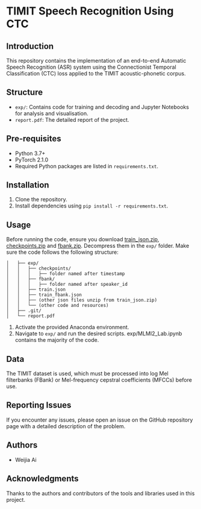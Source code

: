 # TIMIT Speech Recognition Using CTC

## Introduction
This repository contains the implementation of an end-to-end Automatic Speech Recognition (ASR) system using the Connectionist Temporal Classification (CTC) loss applied to the TIMIT acoustic-phonetic corpus.

## Structure
- `exp/`: Contains code for training and decoding and Jupyter Notebooks for analysis and visualisation.
- `report.pdf`: The detailed report of the project.

## Pre-requisites
- Python 3.7+
- PyTorch 2.1.0
- Required Python packages are listed in `requirements.txt`.

## Installation
1. Clone the repository.
2. Install dependencies using `pip install -r requirements.txt`.

## Usage
Before running the code, ensure you download [train_json.zip](https://drive.google.com/file/d/1a-c48PQIbUO8BSRVzKnOmgSe5-yzx9xU/view?usp=drive_link), [checkpoints.zip](https://drive.google.com/file/d/1M74cCdRV3V7o1kIzdxTGDctlCpt5G-5C/view?usp=drive_link) and [fbank.zip](https://drive.google.com/file/d/1M74cCdRV3V7o1kIzdxTGDctlCpt5G-5C/view?usp=drive_link). Decompress them in the `exp/` folder. Make sure the code follows the following structure:
```├── project/
│   ├── exp/
│   │   ├── checkpoints/
│   │   │   ├── folder named after timestamp
│   │   ├── fbank/
│   │   │   ├── folder named after speaker_id
│   │   ├── train.json
│   │   ├── train_fbank.json
│   │   ├── (other json files unzip from train_json.zip)
│   │   └── (other code and resources)
│   ├── .git/
│   └── report.pdf
```

1. Activate the provided Anaconda environment.
2. Navigate to `exp/` and run the desired scripts. exp/MLMI2_Lab.ipynb contains the majority of the code.

## Data
The TIMIT dataset is used, which must be processed into log Mel filterbanks (FBank) or Mel-frequency cepstral coefficients (MFCCs) before use.

## Reporting Issues
If you encounter any issues, please open an issue on the GitHub repository page with a detailed description of the problem.

## Authors
- Weijia Ai

## Acknowledgments
Thanks to the authors and contributors of the tools and libraries used in this project.
